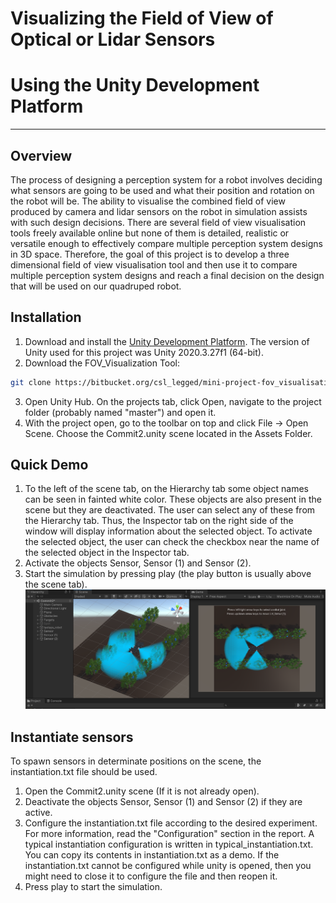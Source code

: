 # Visualizing the Field of View of Optical or Lidar Sensors
# Using the Unity Development Platform
---
## Overview

The process of designing a perception system for a robot involves deciding what sensors are going to be used and what their position and rotation on the robot will be. The ability to visualise the combined field of view produced by camera and lidar sensors on the robot in simulation assists with such design decisions. There are several field of view visualisation tools freely available online but none of them is detailed, realistic or versatile enough to effectively compare multiple perception system designs in 3D space. Therefore, the goal of this project is to develop a three dimensional field of view visualisation tool and then use it to compare multiple perception system designs and reach a final decision on the design that will be used on our quadruped robot.

## Installation

1. Download and install the [Unity Development Platform]. The version of Unity used for this project was Unity 2020.3.27f1 (64-bit).
2. Download the FOV_Visualization Tool:
```sh
git clone https://bitbucket.org/csl_legged/mini-project-fov_visualisation/src/master.git
```
3. Open Unity Hub. On the projects tab, click Open, navigate to the project folder (probably named "master") and open it.
4. With the project open, go to the toolbar on top and click File -> Open Scene. Choose the Commit2.unity scene located in the Assets Folder.

## Quick Demo

1. To the left of the scene tab, on the Hierarchy tab some object names can be seen in fainted white color. These objects are also present in the scene but they are deactivated. The user can select any of these from the Hierarchy tab. Thus, the Inspector tab on the right side of the window will display information about the selected object. To activate the selected object, the user can check the checkbox near the name of the selected object in the Inspector tab.
2. Activate the objects Sensor, Sensor (1) and Sensor (2).
3. Start the simulation by pressing play (the play button is usually above the scene tab).
![live_scene](images/live_scene.png)

## Instantiate sensors

To spawn sensors in determinate positions on the scene, the instantiation.txt file should be used.

1. Open the Commit2.unity scene (If it is not already open).
2. Deactivate the objects Sensor, Sensor (1) and Sensor (2) if they are active.
3. Configure the instantiation.txt file according to the desired experiment. For more information, read the "Configuration" section in the report. A typical instantiation configuration is written in typical_instantiation.txt. You can copy its contents in instantiation.txt as a demo. If the instantiation.txt cannot be configured while unity is opened, then you might need to close it to configure the file and then reopen it.
4. Press play to start the simulation.

[Unity Development Platform]: <https://unity3d.com/get-unity/download>
